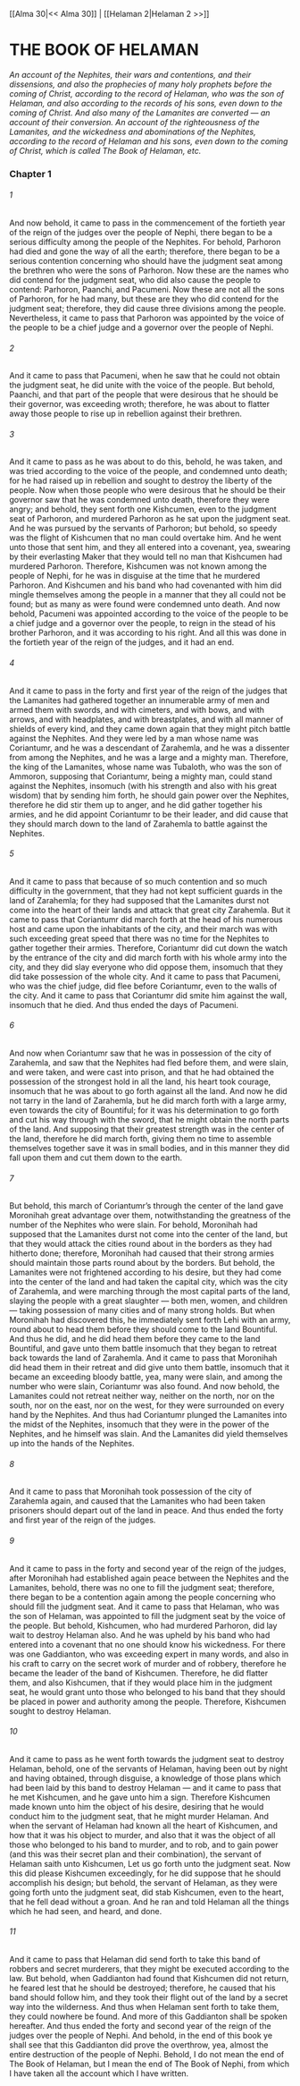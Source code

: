 [[Alma 30|<< Alma 30]]  |  [[Helaman 2|Helaman 2 >>]]

# THE BOOK OF HELAMAN

*An account of the Nephites, their wars and contentions, and their dissensions, and also the prophecies of many holy prophets before the coming of Christ, according to the record of Helaman, who was the son of Helaman, and also according to the records of his sons, even down to the coming of Christ. And also many of the Lamanites are converted — an account of their conversion. An account of the righteousness of the Lamanites, and the wickedness and abominations of the Nephites, according to the record of Helaman and his sons, even down to the coming of Christ, which is called The Book of Helaman, etc.*

### Chapter 1
###### 1
And now behold, it came to pass in the commencement of the fortieth year of the reign of the judges over the people of Nephi, there began to be a serious difficulty among the people of the Nephites. For behold, Parhoron had died and gone the way of all the earth; therefore, there began to be a serious contention concerning who should have the judgment seat among the brethren who were the sons of Parhoron. Now these are the names who did contend for the judgment seat, who did also cause the people to contend: Parhoron, Paanchi, and Pacumeni. Now these are not all the sons of Parhoron, for he had many, but these are they who did contend for the judgment seat; therefore, they did cause three divisions among the people. Nevertheless, it came to pass that Parhoron was appointed by the voice of the people to be a chief judge and a governor over the people of Nephi.

###### 2
And it came to pass that Pacumeni, when he saw that he could not obtain the judgment seat, he did unite with the voice of the people. But behold, Paanchi, and that part of the people that were desirous that he should be their governor, was exceeding wroth; therefore, he was about to flatter away those people to rise up in rebellion against their brethren.

###### 3
And it came to pass as he was about to do this, behold, he was taken, and was tried according to the voice of the people, and condemned unto death; for he had raised up in rebellion and sought to destroy the liberty of the people. Now when those people who were desirous that he should be their governor saw that he was condemned unto death, therefore they were angry; and behold, they sent forth one Kishcumen, even to the judgment seat of Parhoron, and murdered Parhoron as he sat upon the judgment seat. And he was pursued by the servants of Parhoron; but behold, so speedy was the flight of Kishcumen that no man could overtake him. And he went unto those that sent him, and they all entered into a covenant, yea, swearing by their everlasting Maker that they would tell no man that Kishcumen had murdered Parhoron. Therefore, Kishcumen was not known among the people of Nephi, for he was in disguise at the time that he murdered Parhoron. And Kishcumen and his band who had covenanted with him did mingle themselves among the people in a manner that they all could not be found; but as many as were found were condemned unto death. And now behold, Pacumeni was appointed according to the voice of the people to be a chief judge and a governor over the people, to reign in the stead of his brother Parhoron, and it was according to his right. And all this was done in the fortieth year of the reign of the judges, and it had an end.

###### 4
And it came to pass in the forty and first year of the reign of the judges that the Lamanites had gathered together an innumerable army of men and armed them with swords, and with cimeters, and with bows, and with arrows, and with headplates, and with breastplates, and with all manner of shields of every kind, and they came down again that they might pitch battle against the Nephites. And they were led by a man whose name was Coriantumr, and he was a descendant of Zarahemla, and he was a dissenter from among the Nephites, and he was a large and a mighty man. Therefore, the king of the Lamanites, whose name was Tubaloth, who was the son of Ammoron, supposing that Coriantumr, being a mighty man, could stand against the Nephites, insomuch (with his strength and also with his great wisdom) that by sending him forth, he should gain power over the Nephites, therefore he did stir them up to anger, and he did gather together his armies, and he did appoint Coriantumr to be their leader, and did cause that they should march down to the land of Zarahemla to battle against the Nephites.

###### 5
And it came to pass that because of so much contention and so much difficulty in the government, that they had not kept sufficient guards in the land of Zarahemla; for they had supposed that the Lamanites durst not come into the heart of their lands and attack that great city Zarahemla. But it came to pass that Coriantumr did march forth at the head of his numerous host and came upon the inhabitants of the city, and their march was with such exceeding great speed that there was no time for the Nephites to gather together their armies. Therefore, Coriantumr did cut down the watch by the entrance of the city and did march forth with his whole army into the city, and they did slay everyone who did oppose them, insomuch that they did take possession of the whole city. And it came to pass that Pacumeni, who was the chief judge, did flee before Coriantumr, even to the walls of the city. And it came to pass that Coriantumr did smite him against the wall, insomuch that he died. And thus ended the days of Pacumeni.

###### 6
And now when Coriantumr saw that he was in possession of the city of Zarahemla, and saw that the Nephites had fled before them, and were slain, and were taken, and were cast into prison, and that he had obtained the possession of the strongest hold in all the land, his heart took courage, insomuch that he was about to go forth against all the land. And now he did not tarry in the land of Zarahemla, but he did march forth with a large army, even towards the city of Bountiful; for it was his determination to go forth and cut his way through with the sword, that he might obtain the north parts of the land. And supposing that their greatest strength was in the center of the land, therefore he did march forth, giving them no time to assemble themselves together save it was in small bodies, and in this manner they did fall upon them and cut them down to the earth.

###### 7
But behold, this march of Coriantumr’s through the center of the land gave Moronihah great advantage over them, notwithstanding the greatness of the number of the Nephites who were slain. For behold, Moronihah had supposed that the Lamanites durst not come into the center of the land, but that they would attack the cities round about in the borders as they had hitherto done; therefore, Moronihah had caused that their strong armies should maintain those parts round about by the borders. But behold, the Lamanites were not frightened according to his desire, but they had come into the center of the land and had taken the capital city, which was the city of Zarahemla, and were marching through the most capital parts of the land, slaying the people with a great slaughter — both men, women, and children — taking possession of many cities and of many strong holds. But when Moronihah had discovered this, he immediately sent forth Lehi with an army, round about to head them before they should come to the land Bountiful. And thus he did, and he did head them before they came to the land Bountiful, and gave unto them battle insomuch that they began to retreat back towards the land of Zarahemla. And it came to pass that Moronihah did head them in their retreat and did give unto them battle, insomuch that it became an exceeding bloody battle, yea, many were slain, and among the number who were slain, Coriantumr was also found. And now behold, the Lamanites could not retreat neither way, neither on the north, nor on the south, nor on the east, nor on the west, for they were surrounded on every hand by the Nephites. And thus had Coriantumr plunged the Lamanites into the midst of the Nephites, insomuch that they were in the power of the Nephites, and he himself was slain. And the Lamanites did yield themselves up into the hands of the Nephites.

###### 8
And it came to pass that Moronihah took possession of the city of Zarahemla again, and caused that the Lamanites who had been taken prisoners should depart out of the land in peace. And thus ended the forty and first year of the reign of the judges.

###### 9
And it came to pass in the forty and second year of the reign of the judges, after Moronihah had established again peace between the Nephites and the Lamanites, behold, there was no one to fill the judgment seat; therefore, there began to be a contention again among the people concerning who should fill the judgment seat. And it came to pass that Helaman, who was the son of Helaman, was appointed to fill the judgment seat by the voice of the people. But behold, Kishcumen, who had murdered Parhoron, did lay wait to destroy Helaman also. And he was upheld by his band who had entered into a covenant that no one should know his wickedness. For there was one Gaddianton, who was exceeding expert in many words, and also in his craft to carry on the secret work of murder and of robbery, therefore he became the leader of the band of Kishcumen. Therefore, he did flatter them, and also Kishcumen, that if they would place him in the judgment seat, he would grant unto those who belonged to his band that they should be placed in power and authority among the people. Therefore, Kishcumen sought to destroy Helaman.

###### 10
And it came to pass as he went forth towards the judgment seat to destroy Helaman, behold, one of the servants of Helaman, having been out by night and having obtained, through disguise, a knowledge of those plans which had been laid by this band to destroy Helaman — and it came to pass that he met Kishcumen, and he gave unto him a sign. Therefore Kishcumen made known unto him the object of his desire, desiring that he would conduct him to the judgment seat, that he might murder Helaman. And when the servant of Helaman had known all the heart of Kishcumen, and how that it was his object to murder, and also that it was the object of all those who belonged to his band to murder, and to rob, and to gain power (and this was their secret plan and their combination), the servant of Helaman saith unto Kishcumen, Let us go forth unto the judgment seat. Now this did please Kishcumen exceedingly, for he did suppose that he should accomplish his design; but behold, the servant of Helaman, as they were going forth unto the judgment seat, did stab Kishcumen, even to the heart, that he fell dead without a groan. And he ran and told Helaman all the things which he had seen, and heard, and done.

###### 11
And it came to pass that Helaman did send forth to take this band of robbers and secret murderers, that they might be executed according to the law. But behold, when Gaddianton had found that Kishcumen did not return, he feared lest that he should be destroyed; therefore, he caused that his band should follow him, and they took their flight out of the land by a secret way into the wilderness. And thus when Helaman sent forth to take them, they could nowhere be found. And more of this Gaddianton shall be spoken hereafter. And thus ended the forty and second year of the reign of the judges over the people of Nephi. And behold, in the end of this book ye shall see that this Gaddianton did prove the overthrow, yea, almost the entire destruction of the people of Nephi. Behold, I do not mean the end of The Book of Helaman, but I mean the end of The Book of Nephi, from which I have taken all the account which I have written.